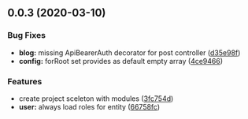 ## 0.0.3 (2020-03-10)


### Bug Fixes

* **blog:** missing ApiBearerAuth decorator for post controller ([d35e98f](https://github.com/cojack/project-backend/commit/d35e98ff6b1777aca95480580818bb5323a088c2))
* **config:** forRoot set provides as default empty array ([4ce9466](https://github.com/cojack/project-backend/commit/4ce946685c545bfddfd41b4cdc24961fb46e0753))


### Features

* create project sceleton with modules ([3fc754d](https://github.com/cojack/project-backend/commit/3fc754d3e28b42fc519bbee6c4befcd4552b6263))
* **user:** always load roles for entity ([66758fc](https://github.com/cojack/project-backend/commit/66758fc42cd51552424debcc7156e71f2c04e25c))



